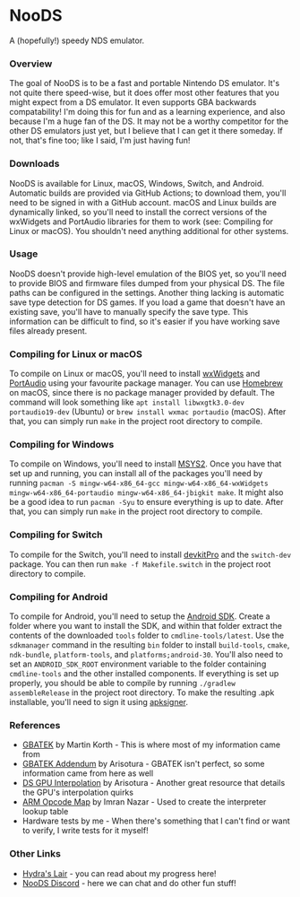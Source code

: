 # NooDS
A (hopefully!) speedy NDS emulator.

### Overview
The goal of NooDS is to be a fast and portable Nintendo DS emulator. It's not quite there speed-wise, but it does offer most other features that you might expect from a DS emulator. It even supports GBA backwards compatability! I'm doing this for fun and as a learning experience, and also because I'm a huge fan of the DS. It may not be a worthy competitor for the other DS emulators just yet, but I believe that I can get it there someday. If not, that's fine too; like I said, I'm just having fun!

### Downloads
NooDS is available for Linux, macOS, Windows, Switch, and Android. Automatic builds are provided via GitHub Actions; to download them, you'll need to be signed in with a GitHub account. macOS and Linux builds are dynamically linked, so you'll need to install the correct versions of the wxWidgets and PortAudio libraries for them to work (see: Compiling for Linux or macOS). You shouldn't need anything additional for other systems.

### Usage
NooDS doesn't provide high-level emulation of the BIOS yet, so you'll need to provide BIOS and firmware files dumped from your physical DS. The file paths can be configured in the settings. Another thing lacking is automatic save type detection for DS games. If you load a game that doesn't have an existing save, you'll have to manually specify the save type. This information can be difficult to find, so it's easier if you have working save files already present.

### Compiling for Linux or macOS
To compile on Linux or macOS, you'll need to install [wxWidgets](https://www.wxwidgets.org) and [PortAudio](http://www.portaudio.com) using your favourite package manager. You can use [Homebrew](https://brew.sh) on macOS, since there is no package manager provided by default. The command will look something like `apt install libwxgtk3.0-dev portaudio19-dev` (Ubuntu) or `brew install wxmac portaudio` (macOS). After that, you can simply run `make` in the project root directory to compile.

### Compiling for Windows
To compile on Windows, you'll need to install [MSYS2](https://www.msys2.org). Once you have that set up and running, you can install all of the packages you'll need by running `pacman -S mingw-w64-x86_64-gcc mingw-w64-x86_64-wxWidgets mingw-w64-x86_64-portaudio mingw-w64-x86_64-jbigkit make`. It might also be a good idea to run `pacman -Syu` to ensure everything is up to date. After that, you can simply run `make` in the project root directory to compile.

### Compiling for Switch
To compile for the Switch, you'll need to install [devkitPro](https://devkitpro.org/wiki/Getting_Started) and the `switch-dev` package. You can then run `make -f Makefile.switch` in the project root directory to compile.

### Compiling for Android
To compile for Android, you'll need to setup the [Android SDK](https://developer.android.com/studio#command-tools). Create a folder where you want to install the SDK, and within that folder extract the contents of the downloaded `tools` folder to `cmdline-tools/latest`. Use the `sdkmanager` command in the resulting `bin` folder to install `build-tools`, `cmake`, `ndk-bundle`, `platform-tools`, and `platforms;android-30`. You'll also need to set an `ANDROID_SDK_ROOT` environment variable to the folder containing `cmdline-tools` and the other installed components. If everything is set up properly, you should be able to compile by running `./gradlew assembleRelease` in the project root directory. To make the resulting .apk installable, you'll need to sign it using [apksigner](https://developer.android.com/studio/command-line/apksigner).

### References
* [GBATEK](https://problemkaputt.de/gbatek.htm) by Martin Korth - This is where most of my information came from
* [GBATEK Addendum](http://melonds.kuribo64.net/board/thread.php?id=13) by Arisotura - GBATEK isn't perfect, so some information came from here as well
* [DS GPU Interpolation](http://melonds.kuribo64.net/comments.php?id=85) by Arisotura - Another great resource that details the GPU's interpolation quirks
* [ARM Opcode Map](http://imrannazar.com/ARM-Opcode-Map) by Imran Nazar - Used to create the interpreter lookup table
* Hardware tests by me - When there's something that I can't find or want to verify, I write tests for it myself!

### Other Links
* [Hydra's Lair](https://hydr8gon.github.io/) - you can read about my progress here!
* [NooDS Discord](https://discord.gg/JbNz7y4) - here we can chat and do other fun stuff!
